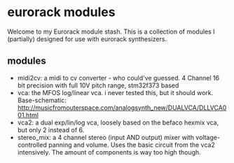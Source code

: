 # eurorack modules

Welcome to my Eurorack module stash. This is a collection of modules I (partially) designed for use with eurorack synthesizers.

## modules

* midi2cv: a midi to cv converter - who could've guessed. 4 Channel 16 bit precision with full 10V pitch range, stm32f373 based
* vca: the MFOS log/linear vca. i never tested this, but it should work. Base-schematic: http://musicfromouterspace.com/analogsynth_new/DUALVCA/DLLVCA001.html
* vca2: a dual exp/lin/log vca, loosely based on the befaco hexmix vca, but only 2 instead of 6.
* stereo_mix: a 4 channel stereo (input AND output) mixer with voltage-controlled panning and volume. Uses the basic circuit from the vca2 intensively. The amount of components is way too high though.
